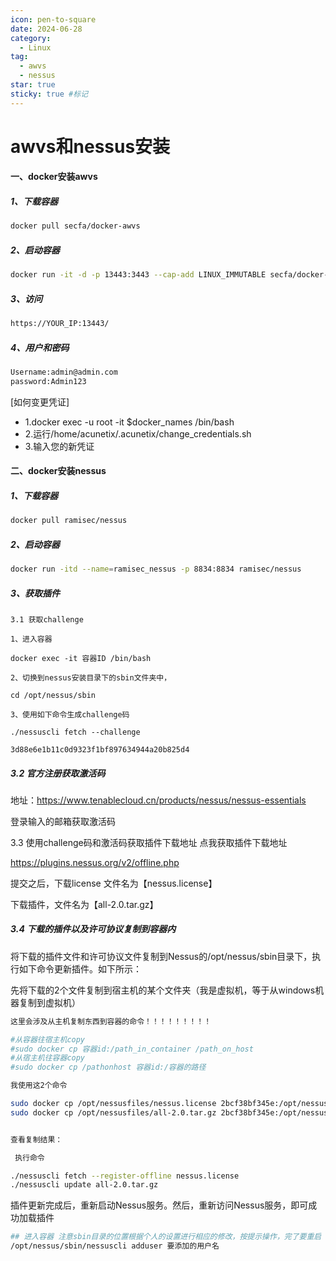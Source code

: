 ```yaml
---
icon: pen-to-square
date: 2024-06-28
category:
  - Linux
tag:
  - awvs
  - nessus
star: true
sticky: true #标记
---
```


# awvs和nessus安装

#### 一、docker安装awvs

##### 1、下载容器

```sh
docker pull secfa/docker-awvs
```

##### 2、启动容器

```sh
docker run -it -d -p 13443:3443 --cap-add LINUX_IMMUTABLE secfa/docker-awvs
```

##### 3、访问

```sh
https://YOUR_IP:13443/
```

##### 4、用户和密码

```sh
Username:admin@admin.com
password:Admin123
```

[如何变更凭证]

- 1.docker exec -u root -it $docker_names /bin/bash
- 2.运行/home/acunetix/.acunetix/change_credentials.sh
- 3.输入您的新凭证

#### 二、docker安装nessus

##### 1、下载容器

```sh
docker pull ramisec/nessus
```

##### 2、启动容器

```sh
docker run -itd --name=ramisec_nessus -p 8834:8834 ramisec/nessus
```

##### 3、获取插件

```
3.1 获取challenge

1、进入容器

docker exec -it 容器ID /bin/bash

2、切换到nessus安装目录下的sbin文件夹中，

cd /opt/nessus/sbin

3、使用如下命令生成challenge码

./nessuscli fetch --challenge

3d88e6e1b11c0d9323f1bf897634944a20b825d4

```

##### 3.2 官方注册获取激活码
地址：https://www.tenablecloud.cn/products/nessus/nessus-essentials

 登录输入的邮箱获取激活码

3.3 使用challenge码和激活码获取插件下载地址
点我获取插件下载地址

https://plugins.nessus.org/v2/offline.php

 提交之后，下载license 文件名为【nessus.license】

 下载插件，文件名为【all-2.0.tar.gz】

 ##### 3.4 下载的插件以及许可协议复制到容器内
将下载的插件文件和许可协议文件复制到Nessus的/opt/nessus/sbin目录下，执行如下命令更新插件。如下所示：

 先将下载的2个文件复制到宿主机的某个文件夹（我是虚拟机，等于从windows机器复制到虚拟机）

```sh
这里会涉及从主机复制东西到容器的命令！！！！！！！！！  

#从容器往宿主机copy 
#sudo docker cp 容器id:/path_in_container /path_on_host 
#从宿主机往容器copy 
#sudo docker cp /pathonhost 容器id:/容器的路径

我使用这2个命令

sudo docker cp /opt/nessusfiles/nessus.license 2bcf38bf345e:/opt/nessus/sbin
sudo docker cp /opt/nessusfiles/all-2.0.tar.gz 2bcf38bf345e:/opt/nessus/sbin


查看复制结果：

 执行命令

./nessuscli fetch --register-offline nessus.license 
./nessuscli update all-2.0.tar.gz
```


插件更新完成后，重新启动Nessus服务。然后，重新访问Nessus服务，即可成功加载插件

```sh
## 进入容器 注意sbin目录的位置根据个人的设置进行相应的修改，按提示操作，完了要重启
/opt/nessus/sbin/nessuscli adduser 要添加的用户名
```

